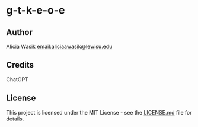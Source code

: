 # g-t-k-e-o-e

## Author
Alicia Wasik [email:aliciaawasik@lewisu.edu](mailto:aliciaawasik@lewisu.edu)

## Credits
ChatGPT

## License
This project is licensed under the MIT License - see the [LICENSE.md](LICENSE) file for details.